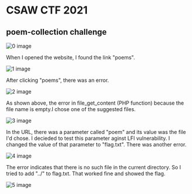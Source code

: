 # CSAW CTF 2021

## poem-collection challenge


![0 image](https://myoctocat.com/assets/images/base-octocat.svg)

When I opened the website, I found the link "poems".

![1 image](https://myoctocat.com/assets/images/base-octocat.svg)

After clicking "poems", there was an error.
              
![2 image](https://myoctocat.com/assets/images/base-octocat.svg)              

As shown above, the error in file_get_content (PHP function) because the file name is empty.I chose one of the suggested files.

![3 image](https://myoctocat.com/assets/images/base-octocat.svg)

In the URL, there was a parameter called "poem" and its value was the file I'd chose. I decieded to test this parameter aginst LFI vulnerability. I changed the value of that parameter to "flag.txt". There was another error.

![4 image](https://myoctocat.com/assets/images/base-octocat.svg)

The error indicates that there is no such file in the current directory. So I tried to add "../" to flag.txt.
That worked fine and showed the flag. 

![5 image](https://myoctocat.com/assets/images/base-octocat.svg)





